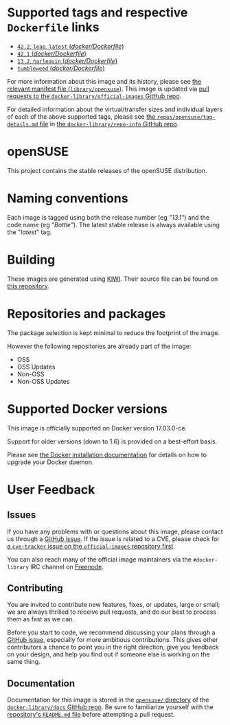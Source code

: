 <!--

********************************************************************************

WARNING:

    DO NOT EDIT "opensuse/README.md"

    IT IS AUTO-GENERATED

    (from the other files in "opensuse/" combined with a set of templates)

********************************************************************************

-->

# Supported tags and respective `Dockerfile` links

-	[`42.2`, `leap`, `latest` (*docker/Dockerfile*)](https://github.com/openSUSE/docker-containers-build/blob/bae99d3adc6eb7ce723648ead93c64516b8813a3/docker/Dockerfile)
-	[`42.1` (*docker/Dockerfile*)](https://github.com/openSUSE/docker-containers-build/blob/b979c73ab7c69db3e92cbda2cb3d11511d55c78f/docker/Dockerfile)
-	[`13.2`, `harlequin` (*docker/Dockerfile*)](https://github.com/openSUSE/docker-containers-build/blob/1fe6144ea730537817480079ff4cbbdcc5de8cce/docker/Dockerfile)
-	[`tumbleweed` (*docker/Dockerfile*)](https://github.com/openSUSE/docker-containers-build/blob/3f8db75979745c8295a9931424c2d89c6a5c6946/docker/Dockerfile)

For more information about this image and its history, please see [the relevant manifest file (`library/opensuse`)](https://github.com/docker-library/official-images/blob/master/library/opensuse). This image is updated via [pull requests to the `docker-library/official-images` GitHub repo](https://github.com/docker-library/official-images/pulls?q=label%3Alibrary%2Fopensuse).

For detailed information about the virtual/transfer sizes and individual layers of each of the above supported tags, please see [the `repos/opensuse/tag-details.md` file](https://github.com/docker-library/repo-info/blob/master/repos/opensuse/tag-details.md) in [the `docker-library/repo-info` GitHub repo](https://github.com/docker-library/repo-info).

# openSUSE

This project contains the stable releases of the openSUSE distribution.

# Naming conventions

Each image is tagged using both the release number (eg *"13.1"*) and the code name (eg *"Bottle"*). The latest stable release is always available using the "*latest*" tag.

# Building

These images are generated using [KIWI](https://github.com/openSUSE/kiwi). Their source file can be found on [this repository](https://github.com/openSUSE/docker-containers).

# Repositories and packages

The package selection is kept minimal to reduce the footprint of the image.

However the following repositories are already part of the image:

-	OSS
-	OSS Updates
-	Non-OSS
-	Non-OSS Updates

# Supported Docker versions

This image is officially supported on Docker version 17.03.0-ce.

Support for older versions (down to 1.6) is provided on a best-effort basis.

Please see [the Docker installation documentation](https://docs.docker.com/installation/) for details on how to upgrade your Docker daemon.

# User Feedback

## Issues

If you have any problems with or questions about this image, please contact us through a [GitHub issue](https://github.com/openSUSE/docker-containers-build/issues). If the issue is related to a CVE, please check for [a `cve-tracker` issue on the `official-images` repository first](https://github.com/docker-library/official-images/issues?q=label%3Acve-tracker).

You can also reach many of the official image maintainers via the `#docker-library` IRC channel on [Freenode](https://freenode.net).

## Contributing

You are invited to contribute new features, fixes, or updates, large or small; we are always thrilled to receive pull requests, and do our best to process them as fast as we can.

Before you start to code, we recommend discussing your plans through a [GitHub issue](https://github.com/openSUSE/docker-containers-build/issues), especially for more ambitious contributions. This gives other contributors a chance to point you in the right direction, give you feedback on your design, and help you find out if someone else is working on the same thing.

## Documentation

Documentation for this image is stored in the [`opensuse/` directory](https://github.com/docker-library/docs/tree/master/opensuse) of the [`docker-library/docs` GitHub repo](https://github.com/docker-library/docs). Be sure to familiarize yourself with the [repository's `README.md` file](https://github.com/docker-library/docs/blob/master/README.md) before attempting a pull request.
